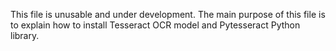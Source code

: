 This file is unusable and under development.
The main purpose of this file is to explain how to install Tesseract OCR model and Pytesseract Python library.
